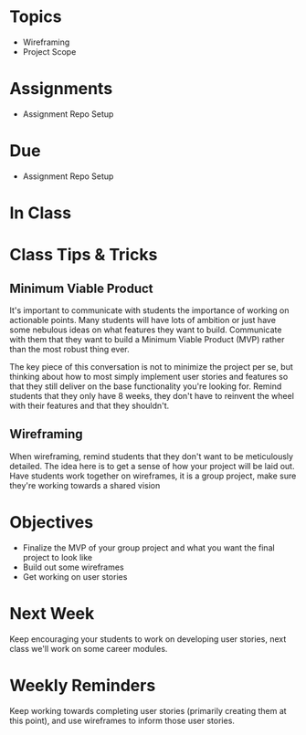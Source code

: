 # Topics
* Wireframing
* Project Scope

# Assignments
* Assignment Repo Setup
# Due
* Assignment Repo Setup

# In Class

# Class Tips & Tricks
## Minimum Viable Product
It's important to communicate with students the importance of working on actionable points. Many students will have lots of ambition or just have some nebulous ideas on what features they want to build. Communicate with them that they want to build a Minimum Viable Product (MVP) rather than the most robust thing ever.

The key piece of this conversation is not to minimize the project per se, but thinking about how to most simply implement user stories and features so that they still deliver on the base functionality you're looking for. Remind students that they only have 8 weeks, they don't have to reinvent the wheel with their features and that they shouldn't.

## Wireframing

When wireframing, remind students that they don't want to be meticulously detailed. The idea here is to get a sense of how your project will be laid out. Have students work together on wireframes, it is a group project, make sure they're working towards a shared vision



# Objectives
* Finalize the MVP of your group project and what you want the final project to look like
* Build out some wireframes
* Get working on user stories

# Next Week

Keep encouraging your students to work on developing user stories, next class we'll work on some career modules. 

# Weekly Reminders

Keep working towards completing user stories (primarily creating them at this point), and use wireframes to inform those user stories.